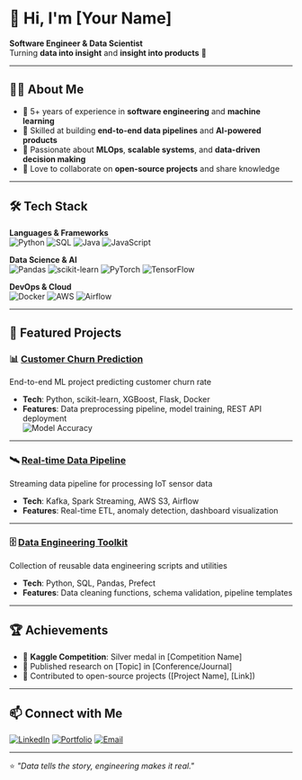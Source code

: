 # 👋 Hi, I'm [Your Name]  
**Software Engineer & Data Scientist**  
Turning **data into insight** and **insight into products** 🚀

---

## 🧑‍💻 About Me
- 🔹 5+ years of experience in **software engineering** and **machine learning**
- 🔹 Skilled at building **end-to-end data pipelines** and **AI-powered products**
- 🔹 Passionate about **MLOps**, **scalable systems**, and **data-driven decision making**
- 🔹 Love to collaborate on **open-source projects** and share knowledge

---

## 🛠 Tech Stack

**Languages & Frameworks**  
![Python](https://img.shields.io/badge/Python-3776AB?style=flat&logo=python&logoColor=white)
![SQL](https://img.shields.io/badge/SQL-336791?style=flat&logo=postgresql&logoColor=white)
![Java](https://img.shields.io/badge/Java-007396?style=flat&logo=java&logoColor=white)
![JavaScript](https://img.shields.io/badge/JavaScript-F7DF1E?style=flat&logo=javascript&logoColor=black)

**Data Science & AI**  
![Pandas](https://img.shields.io/badge/Pandas-150458?style=flat&logo=pandas&logoColor=white)
![scikit-learn](https://img.shields.io/badge/scikit--learn-F7931E?style=flat&logo=scikit-learn&logoColor=white)
![PyTorch](https://img.shields.io/badge/PyTorch-EE4C2C?style=flat&logo=pytorch&logoColor=white)
![TensorFlow](https://img.shields.io/badge/TensorFlow-FF6F00?style=flat&logo=tensorflow&logoColor=white)

**DevOps & Cloud**  
![Docker](https://img.shields.io/badge/Docker-2496ED?style=flat&logo=docker&logoColor=white)
![AWS](https://img.shields.io/badge/AWS-232F3E?style=flat&logo=amazon-aws&logoColor=white)
![Airflow](https://img.shields.io/badge/Apache_Airflow-017CEE?style=flat&logo=apache-airflow&logoColor=white)

---

## 📌 Featured Projects

### 📊 [Customer Churn Prediction](https://github.com/username/churn-prediction)
End-to-end ML project predicting customer churn rate  
- **Tech**: Python, scikit-learn, XGBoost, Flask, Docker  
- **Features**: Data preprocessing pipeline, model training, REST API deployment  
![Model Accuracy](https://img.shields.io/badge/Accuracy-92%25-brightgreen)

---

### 🛰 [Real-time Data Pipeline](https://github.com/username/realtime-pipeline)
Streaming data pipeline for processing IoT sensor data  
- **Tech**: Kafka, Spark Streaming, AWS S3, Airflow  
- **Features**: Real-time ETL, anomaly detection, dashboard visualization  

---

### 🗄 [Data Engineering Toolkit](https://github.com/username/data-eng-toolkit)
Collection of reusable data engineering scripts and utilities  
- **Tech**: Python, SQL, Pandas, Prefect  
- **Features**: Data cleaning functions, schema validation, pipeline templates  

---

## 🏆 Achievements
- 🥈 **Kaggle Competition**: Silver medal in [Competition Name]
- 📜 Published research on [Topic] in [Conference/Journal]
- 📂 Contributed to open-source projects ([Project Name], [Link])

---

## 📫 Connect with Me
[![LinkedIn](https://img.shields.io/badge/LinkedIn-blue?style=flat&logo=linkedin)](https://www.linkedin.com/in/yourprofile)
[![Portfolio](https://img.shields.io/badge/Portfolio-000?style=flat&logo=githubpages)](https://yourportfolio.com)
[![Email](https://img.shields.io/badge/Email-D14836?style=flat&logo=gmail&logoColor=white)](mailto:youremail@example.com)

---
⭐️ *"Data tells the story, engineering makes it real."*
